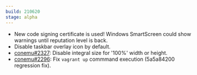 ```yaml
---
build: 210620
stage: alpha
---
```


* New code signing certificate is used! Windows SmartScreen could show warnings until reputation level is back.
* Disable taskbar overlay icon by default.
* [conemu#2327](https://github.com/Maximus5/ConEmu/issues/2327): Disable integral size for '100%' width or height.
* [conemu#2296](https://github.com/Maximus5/ConEmu/issues/2296): Fix `vagrant up` commmand execution (5a5a84200 regression fix).
